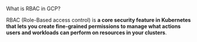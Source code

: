 
What is RBAC in GCP?

RBAC (Role-Based access control) is **a core security feature in Kubernetes that lets you create fine-grained permissions to manage what actions users and workloads can perform on resources in your clusters**.